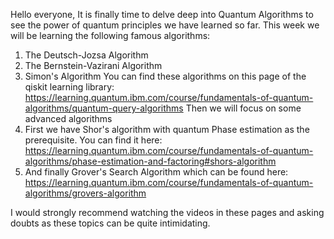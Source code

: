 Hello everyone, It is finally time to delve deep into Quantum Algorithms to see the power of quantum principles we have learned so far.
This week we will be learning the following famous algorithms:
1. The Deutsch-Jozsa Algorithm
2. The Bernstein-Vazirani Algorithm
3. Simon's Algorithm
You can find these algorithms on this page of the qiskit learning library:
https://learning.quantum.ibm.com/course/fundamentals-of-quantum-algorithms/quantum-query-algorithms
Then we will focus on some advanced algorithms
1. First we have Shor's algorithm with quantum Phase estimation as the prerequisite. You can find it here:
https://learning.quantum.ibm.com/course/fundamentals-of-quantum-algorithms/phase-estimation-and-factoring#shors-algorithm
2. And finally Grover's Search Algorithm which can be found here:
https://learning.quantum.ibm.com/course/fundamentals-of-quantum-algorithms/grovers-algorithm

I would strongly recommend watching the videos in these pages and asking doubts as these topics can be quite intimidating.
